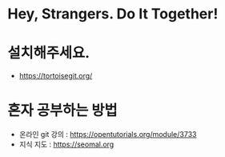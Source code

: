 # Hey, Strangers. Do It Together! 

# 설치해주세요.
- https://tortoisegit.org/

# 혼자 공부하는 방법
- 온라인 git 강의 : https://opentutorials.org/module/3733
- 지식 지도 : https://seomal.org

